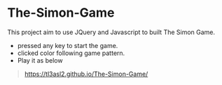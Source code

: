 # The-Simon-Game
This project aim to use JQuery and Javascript to built The Simon Game.
- pressed any key to start the game.
- clicked color following game pattern.
- Play it as below
> https://tl3asl2.github.io/The-Simon-Game/
